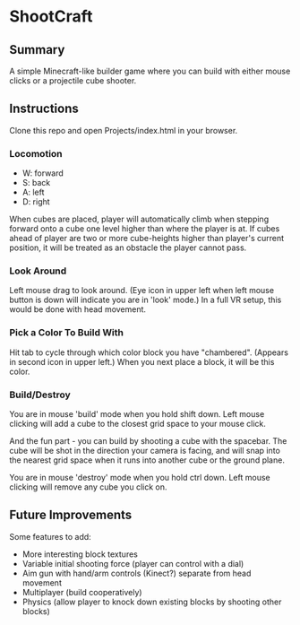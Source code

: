 # ShootCraft## SummaryA simple Minecraft-like builder game where you can build with either mouse clicks or a projectile cube shooter.## InstructionsClone this repo and open Projects/index.html in your browser.### Locomotion- W: forward- S: back- A: left- D: rightWhen cubes are placed, player will automatically climb when stepping forward onto a cube one level higher than where the player is at.  If cubes ahead of player are two or more cube-heights higher than player's current position, it will be treated as an obstacle the player cannot pass.### Look AroundLeft mouse drag to look around.  (Eye icon in upper left when left mouse button is down will indicate you are in 'look' mode.)  In a full VR setup, this would be done with head movement.### Pick a Color To Build WithHit tab to cycle through which color block you have "chambered". (Appears in second icon in upper left.)  When you next place a block, it will be this color. ### Build/DestroyYou are in mouse 'build' mode when you hold shift down.  Left mouse clicking will add a cube to the closest grid space to your mouse click.And the fun part - you can build by shooting a cube with the spacebar.  The cube will be shot in the direction your camera is facing, and will snap into the nearest grid space when it runs into another cube or the ground plane.You are in mouse 'destroy' mode when you hold ctrl down.  Left mouse clicking will remove any cube you click on.## Future ImprovementsSome features to add:- More interesting block textures- Variable initial shooting force (player can control with a dial)- Aim gun with hand/arm controls (Kinect?) separate from head movement- Multiplayer (build cooperatively)- Physics (allow player to knock down existing blocks by shooting other blocks)